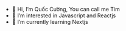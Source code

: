 - 👋 Hi, I’m Quốc Cường, You can call me Tim
- 👀 I’m interested in Javascript and Reactjs
- 🌱 I’m currently learning Nextjs


<!---
quoccuong021099/quoccuong021099 is a ✨ special ✨ repository because its `README.md` (this file) appears on your GitHub profile.
You can click the Preview link to take a look at your changes.
--->
